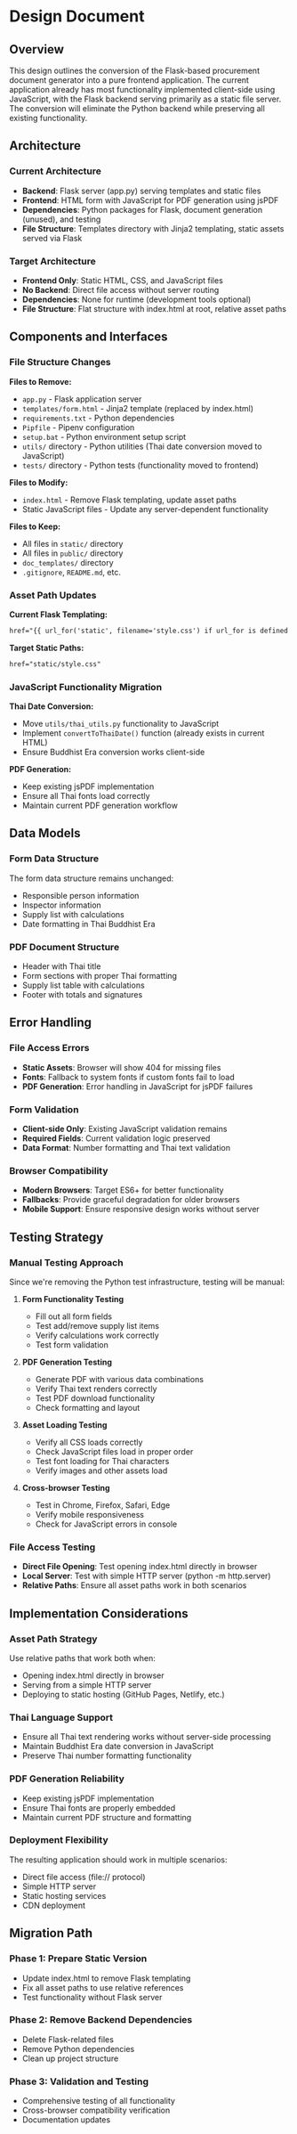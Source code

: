 # Design Document

## Overview

This design outlines the conversion of the Flask-based procurement document generator into a pure frontend application. The current application already has most functionality implemented client-side using JavaScript, with the Flask backend serving primarily as a static file server. The conversion will eliminate the Python backend while preserving all existing functionality.

## Architecture

### Current Architecture
- **Backend**: Flask server (app.py) serving templates and static files
- **Frontend**: HTML form with JavaScript for PDF generation using jsPDF
- **Dependencies**: Python packages for Flask, document generation (unused), and testing
- **File Structure**: Templates directory with Jinja2 templating, static assets served via Flask

### Target Architecture
- **Frontend Only**: Static HTML, CSS, and JavaScript files
- **No Backend**: Direct file access without server routing
- **Dependencies**: None for runtime (development tools optional)
- **File Structure**: Flat structure with index.html at root, relative asset paths

## Components and Interfaces

### File Structure Changes

**Files to Remove:**
- `app.py` - Flask application server
- `templates/form.html` - Jinja2 template (replaced by index.html)
- `requirements.txt` - Python dependencies
- `Pipfile` - Pipenv configuration
- `setup.bat` - Python environment setup script
- `utils/` directory - Python utilities (Thai date conversion moved to JavaScript)
- `tests/` directory - Python tests (functionality moved to frontend)

**Files to Modify:**
- `index.html` - Remove Flask templating, update asset paths
- Static JavaScript files - Update any server-dependent functionality

**Files to Keep:**
- All files in `static/` directory
- All files in `public/` directory
- `doc_templates/` directory
- `.gitignore`, `README.md`, etc.

### Asset Path Updates

**Current Flask Templating:**
```html
href="{{ url_for('static', filename='style.css') if url_for is defined else '../static/style.css' }}"
```

**Target Static Paths:**
```html
href="static/style.css"
```

### JavaScript Functionality Migration

**Thai Date Conversion:**
- Move `utils/thai_utils.py` functionality to JavaScript
- Implement `convertToThaiDate()` function (already exists in current HTML)
- Ensure Buddhist Era conversion works client-side

**PDF Generation:**
- Keep existing jsPDF implementation
- Ensure all Thai fonts load correctly
- Maintain current PDF generation workflow

## Data Models

### Form Data Structure
The form data structure remains unchanged:
- Responsible person information
- Inspector information  
- Supply list with calculations
- Date formatting in Thai Buddhist Era

### PDF Document Structure
- Header with Thai title
- Form sections with proper Thai formatting
- Supply list table with calculations
- Footer with totals and signatures

## Error Handling

### File Access Errors
- **Static Assets**: Browser will show 404 for missing files
- **Fonts**: Fallback to system fonts if custom fonts fail to load
- **PDF Generation**: Error handling in JavaScript for jsPDF failures

### Form Validation
- **Client-side Only**: Existing JavaScript validation remains
- **Required Fields**: Current validation logic preserved
- **Data Format**: Number formatting and Thai text validation

### Browser Compatibility
- **Modern Browsers**: Target ES6+ for better functionality
- **Fallbacks**: Provide graceful degradation for older browsers
- **Mobile Support**: Ensure responsive design works without server

## Testing Strategy

### Manual Testing Approach
Since we're removing the Python test infrastructure, testing will be manual:

1. **Form Functionality Testing**
   - Fill out all form fields
   - Test add/remove supply list items
   - Verify calculations work correctly
   - Test form validation

2. **PDF Generation Testing**
   - Generate PDF with various data combinations
   - Verify Thai text renders correctly
   - Test PDF download functionality
   - Check formatting and layout

3. **Asset Loading Testing**
   - Verify all CSS loads correctly
   - Check JavaScript files load in proper order
   - Test font loading for Thai characters
   - Verify images and other assets load

4. **Cross-browser Testing**
   - Test in Chrome, Firefox, Safari, Edge
   - Verify mobile responsiveness
   - Check for JavaScript errors in console

### File Access Testing
- **Direct File Opening**: Test opening index.html directly in browser
- **Local Server**: Test with simple HTTP server (python -m http.server)
- **Relative Paths**: Ensure all asset paths work in both scenarios

## Implementation Considerations

### Asset Path Strategy
Use relative paths that work both when:
- Opening index.html directly in browser
- Serving from a simple HTTP server
- Deploying to static hosting (GitHub Pages, Netlify, etc.)

### Thai Language Support
- Ensure all Thai text rendering works without server-side processing
- Maintain Buddhist Era date conversion in JavaScript
- Preserve Thai number formatting functionality

### PDF Generation Reliability
- Keep existing jsPDF implementation
- Ensure Thai fonts are properly embedded
- Maintain current PDF structure and formatting

### Deployment Flexibility
The resulting application should work in multiple scenarios:
- Direct file access (file:// protocol)
- Simple HTTP server
- Static hosting services
- CDN deployment

## Migration Path

### Phase 1: Prepare Static Version
- Update index.html to remove Flask templating
- Fix all asset paths to use relative references
- Test functionality without Flask server

### Phase 2: Remove Backend Dependencies
- Delete Flask-related files
- Remove Python dependencies
- Clean up project structure

### Phase 3: Validation and Testing
- Comprehensive testing of all functionality
- Cross-browser compatibility verification
- Documentation updates